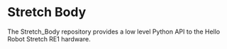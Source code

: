 # Stretch Body
The Stretch_Body repository provides a low level Python API to the Hello Robot Stretch RE1 hardware. 

